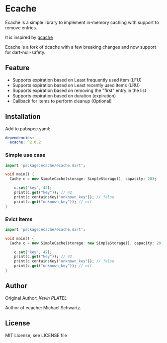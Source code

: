 # Ecache

Ecache is a simple library to implement in-memory caching with support to remove entries.

It is inspired by [gcache](https://github.com/bluele/gcache)

Ecache is a fork of dcache with a few breaking changes and now support for dart-null-safety.

## Feature

* Supports expiration based on Least frequently used item (LFU)
* Supports expiration based on Least recently used items (LRU)
* Supports expiration based on removing the "first" entry in the list
* Supports expiration based on duration (expiration)
* Callback for items to perform cleanup (Optional)

## Installation

Add to pubspec.yaml:
```yaml
dependencies:
  ecache: ^2.0.2
```

### Simple use case

```dart
import 'package:ecache/ecache.dart';

void main() {
  Cache c = new SimpleCache(storage: SimpleStorage(), capacity: 20);

    c.set("key", 42);
    print(c.get("key")); // 42
    print(c.containsKey("unknown_key")); // false
    print(c.get("unknown_key")); // nil
}
```

### Evict items

```dart
import 'package:ecache/ecache.dart';

void main() {
  Cache c = new SimpleCache(storage: new SimpleStorage(), capacity: 20, onEvict: (key, value) {value.dispose();});

    c.set("key", 42);
    print(c.get("key")); // 42
    print(c.containsKey("unknown_key")); // false
    print(c.get("unknown_key")); // nil
}
```

## Author

Original Author: 
*Kevin PLATEL*

Author of ecache: Michael Schwartz. 

## License

MIT License, see LICENSE file
